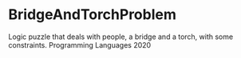 # BridgeAndTorchProblem
Logic puzzle that deals with people, a bridge and a torch, with some constraints.
Programming Languages 2020
